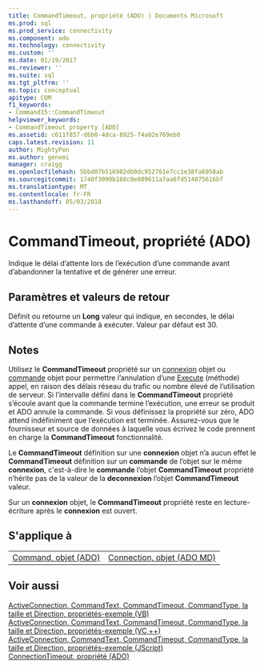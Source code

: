 ```yaml
---
title: CommandTimeout, propriété (ADO) | Documents Microsoft
ms.prod: sql
ms.prod_service: connectivity
ms.component: ado
ms.technology: connectivity
ms.custom: ''
ms.date: 01/19/2017
ms.reviewer: ''
ms.suite: sql
ms.tgt_pltfrm: ''
ms.topic: conceptual
apitype: COM
f1_keywords:
- Command15::CommandTimeout
helpviewer_keywords:
- CommandTimeout property [ADO]
ms.assetid: c611f857-d6b0-4dca-8925-f4a02e769eb0
caps.latest.revision: 11
author: MightyPen
ms.author: genemi
manager: craigg
ms.openlocfilehash: 5bbd07b516902db0dc952761e7cc1e38fa6958ab
ms.sourcegitcommit: 1740f3090b168c0e809611a7aa6fd514075616bf
ms.translationtype: MT
ms.contentlocale: fr-FR
ms.lasthandoff: 05/03/2018
---
```

# <a name="commandtimeout-property-ado"></a>CommandTimeout, propriété (ADO)
Indique le délai d’attente lors de l’exécution d’une commande avant d’abandonner la tentative et de générer une erreur.  
  
## <a name="settings-and-return-values"></a>Paramètres et valeurs de retour  
 Définit ou retourne un **Long** valeur qui indique, en secondes, le délai d’attente d’une commande à exécuter. Valeur par défaut est 30.  
  
## <a name="remarks"></a>Notes  
 Utilisez le **CommandTimeout** propriété sur un [connexion](../../../ado/reference/ado-api/connection-object-ado.md) objet ou [commande](../../../ado/reference/ado-api/command-object-ado.md) objet pour permettre l’annulation d’une [Execute](../../../ado/reference/ado-api/execute-method-ado-command.md) (méthode) appel, en raison des délais réseau du trafic ou nombre élevé de l’utilisation de serveur. Si l’intervalle défini dans le **CommandTimeout** propriété s’écoule avant que la commande termine l’exécution, une erreur se produit et ADO annule la commande. Si vous définissez la propriété sur zéro, ADO attend indéfiniment que l’exécution est terminée. Assurez-vous que le fournisseur et source de données à laquelle vous écrivez le code prennent en charge la **CommandTimeout** fonctionnalité.  
  
 Le **CommandTimeout** définition sur une **connexion** objet n’a aucun effet le **CommandTimeout** définition sur un **commande** de l’objet sur le même **connexion**, c'est-à-dire le **commande** l’objet **CommandTimeout** propriété n’hérite pas de la valeur de la **deconnexion** l’objet **CommandTimeout** valeur.  
  
 Sur un **connexion** objet, le **CommandTimeout** propriété reste en lecture-écriture après le **connexion** est ouvert.  
  
## <a name="applies-to"></a>S'applique à  
  
|||  
|-|-|  
|[Command, objet (ADO)](../../../ado/reference/ado-api/command-object-ado.md)|[Connection, objet (ADO MD)](../../../ado/reference/ado-api/connection-object-ado.md)|  
  
## <a name="see-also"></a>Voir aussi  
 [ActiveConnection, CommandText, CommandTimeout, CommandType, la taille et Direction, propriétés-exemple (VB)](../../../ado/reference/ado-api/activeconnection-commandtext-commandtimeout-commandtype-size-example-vb.md)   
 [ActiveConnection, CommandText, CommandTimeout, CommandType, la taille et Direction, propriétés-exemple (VC ++)](../../../ado/reference/ado-api/activeconnection-commandtext-commandtimeout-commandtype-size-example-vc.md)   
 [ActiveConnection, CommandText, CommandTimeout, CommandType, la taille et Direction, propriétés-exemple (JScript)](../../../ado/reference/ado-api/activeconnection-commandtext-timeout-type-size-example-jscript.md)   
 [ConnectionTimeout, propriété (ADO)](../../../ado/reference/ado-api/connectiontimeout-property-ado.md)
